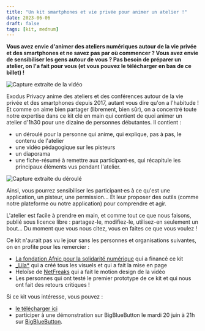 ```yaml
---
title: "Un kit smartphones et vie privée pour animer un atelier !"
date: 2023-06-06
draft: false
tags: [kit, mednum]
---
```


**Vous avez envie d'animer des ateliers numériques autour de la vie privée et des smartphones et ne savez pas par où commencer ? Vous avez envie de sensibiliser les gens autour de vous ? Pas besoin de préparer un atelier, on l'a fait pour vous (et vous pouvez le télécharger en bas de ce billet) !**

![Capture extraite de la vidéo](/media/post/kitdebutant/video.png)

Exodus Privacy anime des ateliers et des conférences autour de la vie privée et des smartphones depuis 2017, autant vous dire qu'on a l'habitude ! Et comme on aime bien partager (librement, bien sûr), on a concentré toute notre expertise dans ce kit clé en main qui contient de quoi animer un atelier d'1h30 pour une dizaine de personnes débutantes. Il contient :

* un déroulé pour la personne qui anime, qui explique, pas à pas, le contenu de l'atelier
* une vidéo pédagogique sur les pisteurs
* un diaporama
* une fiche-résumé à remettre aux participant·es, qui récapitule les principaux éléments vus pendant l'atelier.

![Capture extraite du déroulé](/media/post/kitdebutant/deroule.png)

Ainsi, vous pourrez sensibiliser les participant·es à ce qu'est une application, un pisteur, une permission... Et leur proposer des outils (comme notre plateforme ou notre application) pour comprendre et agir.

L'atelier est facile à prendre en main, et comme tout ce que nous faisons, publié sous licence libre : partagez-le, modifiez-le, utilisez-en seulement un bout… Du moment que vous nous citez, vous en faites ce que vous voulez !

Ce kit n'aurait pas vu le jour sans les personnes et organisations suivantes, on en profite pour les remercier :

* [La fondation Afnic pour la solidarité numérique](https://www.fondation-afnic.fr) qui a financé ce kit
* [_Lila*](https://lila.ink/) qui a créé tous les visuels et qui a fait la mise en page
* Heloïse de [NetFreaks](https://twitter.com/netfreaksfr) qui a fait le motion design de la vidéo
* Les personnes qui ont testé le premier prototype de ce kit et qui nous ont fait des retours critiques !

Si ce kit vous intéresse, vous pouvez :

* [le télécharger ici](https://github.com/Exodus-Privacy/kit-pedagogique/archive/refs/heads/main.zip)
* participer à une démonstration sur BigBlueButton le mardi 20 juin à 21h  sur [BigBlueButton](https://bbb.faimaison.net/b/jul-ipo-h1s-gdk).
